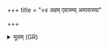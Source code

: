 +++
title = "०४ अहम् एवास्म्य् अमावास्या"

+++
<details><summary>मूलम् (GR)</summary>

अहम् एवास्म्य् अमावास्या-  
-अमा वसन्ति सुकृतो मयीमे । +++(Bhatt. mā viśanti)+++  
मयि देवा उभये साध्याश् च-  
-इन्द्रज्येष्ठाः सम् अगच्छन्त सर्वे ॥
</details>
